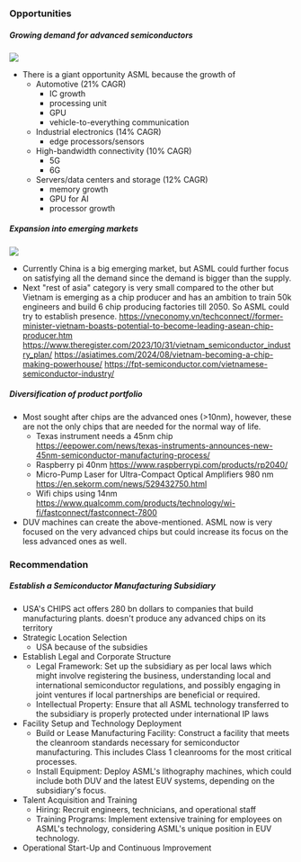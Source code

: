 ### Opportunities

##### Growing demand for advanced semiconductors
![](Pasted%20image%2020241012232224.png)
- There is a giant opportunity ASML because the growth of
	- Automotive (21% CAGR)
		- IC growth
		- processing unit
		- GPU
		- vehicle-to-everything communication
	- Industrial electronics (14% CAGR)
		- edge processors/sensors
	- High-bandwidth connectivity (10% CAGR)
		- 5G
		- 6G
	- Servers/data centers and storage (12% CAGR)
		- memory growth
		- GPU for AI
		- processor growth 
##### Expansion into emerging markets 
![](Pasted%20image%2020241012232949.png)
- Currently China is a big emerging market, but ASML could further focus on satisfying all the demand since the demand is bigger than the supply. 
- Next "rest of asia" category is very small compared to the other but Vietnam is emerging as a chip producer and has an ambition to train 50k engineers and build 6 chip producing factories till 2050. So ASML could try to establish presence.
https://vneconomy.vn/techconnect//former-minister-vietnam-boasts-potential-to-become-leading-asean-chip-producer.htm
https://www.theregister.com/2023/10/31/vietnam_semiconductor_industry_plan/
https://asiatimes.com/2024/08/vietnam-becoming-a-chip-making-powerhouse/
https://fpt-semiconductor.com/vietnamese-semiconductor-industry/
##### Diversification of product portfolio
- Most sought after chips are the advanced ones (>10nm), however, these are not the only chips that are needed for the normal way of life. 
	- Texas instrument needs a 45nm chip https://eepower.com/news/texas-instruments-announces-new-45nm-semiconductor-manufacturing-process/
	- Raspberry pi 40nm https://www.raspberrypi.com/products/rp2040/
	- Micro-Pump Laser for Ultra-Compact Optical Amplifiers 980 nm https://en.sekorm.com/news/529432750.html
	- Wifi chips using 14nm https://www.qualcomm.com/products/technology/wi-fi/fastconnect/fastconnect-7800
- DUV machines can create the above-mentioned. ASML now is very focused on the very advanced chips but could increase its focus on the less advanced ones as well.


### Recommendation
##### Establish a Semiconductor Manufacturing Subsidiary
- USA's CHIPS act offers 280 bn dollars to companies that build manufacturing plants. doesn't produce any advanced chips on its territory 
- Strategic Location Selection
	- USA because of the subsidies
- Establish Legal and Corporate Structure
	- Legal Framework: Set up the subsidiary as per local laws which might involve registering the business, understanding local and international semiconductor regulations, and possibly engaging in joint ventures if local partnerships are beneficial or required.
	- Intellectual Property: Ensure that all ASML technology transferred to the subsidiary is properly protected under international IP laws
- Facility Setup and Technology Deployment
	- Build or Lease Manufacturing Facility: Construct a facility that meets the cleanroom standards necessary for semiconductor manufacturing. This includes Class 1 cleanrooms for the most critical processes.
	- Install Equipment: Deploy ASML's lithography machines, which could include both DUV and the latest EUV systems, depending on the subsidiary's focus.
- Talent Acquisition and Training
	- Hiring: Recruit engineers, technicians, and operational staff
	- Training Programs: Implement extensive training for employees on ASML's technology, considering ASML's unique position in EUV technology. 
- Operational Start-Up and Continuous Improvement